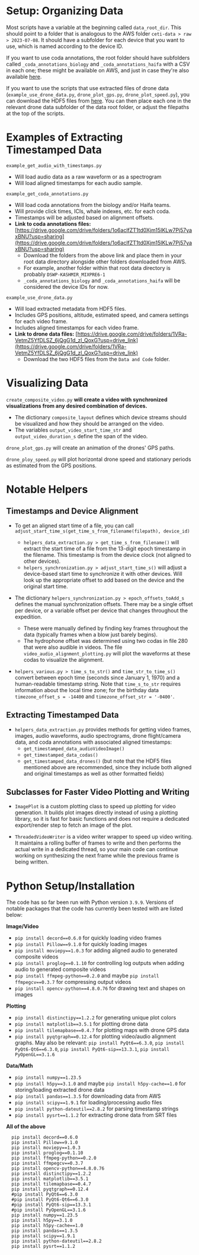 
# Setup: Organizing Data

Most scripts have a variable at the beginning called `data_root_dir`.  This should point to a folder that is analogous to the AWS folder `ceti-data > raw > 2023-07-08`.  It should have a subfolder for each device that you want to use, which is named according to the device ID.  

If you want to use coda annotations, the root folder should have subfolders called `_coda_annotations_biology` and `_coda_annotations_haifa` with a CSV in each one; these might be available on AWS, and just in case they're also available [here](https://drive.google.com/drive/folders/1o6aclfZT1td0Xjm15IKLw7Pj57yaxBNU?usp=sharing).

If you want to use the scripts that use extracted files of drone data (`example_use_drone_data.py`, `drone_plot_gps.py`, `drone_plot_speed.py`), you can download the HDF5 files from [here](https://drive.google.com/drive/folders/1VRa-VetmZ5YfDLSZ_6jQgG1d_zl_QoxG?usp=drive_link).  You can then place each one in the relevant drone data subfolder of the data root folder, or adjust the filepaths at the top of the scripts.

# Examples of Extracting Timestamped Data

`example_get_audio_with_timestamps.py` 
- Will load audio data as a raw waveform or as a spectrogram
- Will load aligned timestamps for each audio sample.

`example_get_coda_annotations.py`
- Will load coda annotations from the biology and/or Haifa teams.
- Will provide click times, ICIs, whale indexes, etc. for each coda.
- Timestamps will be adjusted based on alignment offsets.
- **Link to coda annotations files:** [https://drive.google.com/drive/folders/1o6aclfZT1td0Xjm15IKLw7Pj57yaxBNU?usp=sharing](https://drive.google.com/drive/folders/1o6aclfZT1td0Xjm15IKLw7Pj57yaxBNU?usp=sharing)
  - Download the folders from the above link and place them in your root data directory alongside other folders downloaded from AWS.
  - For example, another folder within that root data directory is probably `DSWP-KASHMIR_MIXPRE6-1`
  - `_coda_annotations_biology` and `_coda_annotations_haifa` will be considered the device IDs for now.

`example_use_drone_data.py`
- Will load extracted metadata from HDF5 files.
- Includes GPS positions, altitude, estimated speed, and camera settings for each video frame.
- Includes aligned timestamps for each video frame.
- **Link to drone data files:** [https://drive.google.com/drive/folders/1VRa-VetmZ5YfDLSZ_6jQgG1d_zl_QoxG?usp=drive_link](https://drive.google.com/drive/folders/1VRa-VetmZ5YfDLSZ_6jQgG1d_zl_QoxG?usp=drive_link)
  - Download the two HDF5 files from the `Data and Code` folder. 

# Visualizing Data
`create_composite_video.py` **will create a video with synchronized visualizations from any desired combination of devices.**
  - The dictionary `composite_layout` defines which device streams should be visualized and how they should be arranged on the video.
  - The variables `output_video_start_time_str` and `output_video_duration_s` define the span of the video.


`drone_plot_gps.py` will create an animation of the drones' GPS paths.

 `drone_ploy_speed.py` will plot horizontal drone speed and stationary periods as estimated from the GPS positions.


# Notable Helpers

## Timestamps and Device Alignment

- To get an aligned start time of a file, you can call `adjust_start_time_s(get_time_s_from_filename(filepath), device_id)`
  - `helpers_data_extraction.py > get_time_s_from_filename()` will extract the start time of a file from the 13-digit epoch timestamp in the filename.  This timestamp is from the device clock (not aligned to other devices).
  - `helpers_synchronization.py > adjust_start_time_s()` will adjust a device-based start time to synchronize it with other devices.  Will look up the appropriate offset to add based on the device and the original start time.


- The dictionary `helpers_synchronization.py > epoch_offsets_toAdd_s` defines the manual synchronization offsets.  There may be a single offset per device, or a variable offset per device that changes throughout the expedition.  
  - These were manually defined by finding key frames throughout the data (typically frames when a blow just barely begins).  
  - The hydrophone offset was determined using two codas in file 280 that were also audible in videos.  The file `video_audio_alignment_plotting.py` will plot the waveforms at these codas to visualize the alignment.


- `helpers_various.py > time_s_to_str()` and `time_str_to_time_s()` convert between epoch time (seconds since January 1, 1970) and a human-readable timestamp string.  Note that `time_s_to_str` requires information about the local time zone; for the birthday data `timezone_offset_s = -14400` and `timezone_offset_str = '-0400'`.

## Extracting Timestamped Data
- `helpers_data_extraction.py` provides methods for getting video frames, images, audio waveforms, audio spectrograms, drone flight/camera data, and coda annotations with associated aligned timestamps: 
  - `get_timestamped_data_audioVideoImage()`
  - `get_timestamped_data_codas()` 
  - `get_timestamped_data_drones()` (but note that the HDF5 files mentioned above are recommended, since they include both aligned and original timestamps as well as other formatted fields)

## Subclasses for Faster Video Plotting and Writing

- `ImagePlot` is a custom plotting class to speed up plotting for video generation.  It builds plot images directly instead of using a plotting library, so it is fast for basic functions and does not require a dedicated export/render step to fetch an image of the plot.


- `ThreadedVideoWriter` is a video writer wrapper to speed up video writing.  It maintains a rolling buffer of frames to write and then performs the actual write in a dedicated thread, so your main code can continue working on synthesizing the next frame while the previous frame is being written.



# Python Setup/Installation

The code has so far been run with Python version `3.9.9`. Versions of notable packages that the code has currently been tested with are listed below:

**Image/Video**
- `pip install decord==0.6.0` for quickly loading video frames
- `pip install Pillow==9.1.0` for quickly loading images
- `pip install moviepy==1.0.3` for adding aligned audio to generated composite videos
- `pip install proglog==0.1.10` for controlling log outputs when adding audio to generated composite videos
- `pip install ffmpeg-python==0.2.0` and maybe `pip install ffmpegcv==0.3.7` for compressing output videos
- `pip install opencv-python==4.8.0.76` for drawing text and shapes on images

**Plotting**
- `pip install distinctipy==1.2.2` for generating unique plot colors
- `pip install matplotlib==3.5.1` for plotting drone data
- `pip install tilemapbase==0.4.7` for plotting maps with drone GPS data
- `pip install pyqtgraph==0.12.4` for plotting video/audio alignment graphs. May also be relevant: `pip install PyQt6==6.3.0`, `pip install PyQt6-Qt6==6.3.0`, `pip install PyQt6-sip==13.3.1`, `pip install PyOpenGL==3.1.6`

**Data/Math**
- `pip install numpy==1.23.5`
- `pip install h5py==3.1.0` and maybe `pip install h5py-cache==1.0` for storing/loading extracted drone data
- `pip install pandas==1.3.5` for downloading data from AWS
- `pip install scipy==1.9.1` for loading/processing audio files
- `pip install python-dateutil==2.8.2` for parsing timestamp strings
- `pip install pysrt==1.1.2` for extracting drone data from SRT files

**All of the above**
```
  pip install decord==0.6.0
  pip install Pillow==9.1.0
  pip install moviepy==1.0.3
  pip install proglog==0.1.10
  pip install ffmpeg-python==0.2.0
  pip install ffmpegcv==0.3.7
  pip install opencv-python==4.8.0.76
  pip install distinctipy==1.2.2
  pip install matplotlib==3.5.1
  pip install tilemapbase==0.4.7
  pip install pyqtgraph==0.12.4
  #pip install PyQt6==6.3.0
  #pip install PyQt6-Qt6==6.3.0
  #pip install PyQt6-sip==13.3.1
  #pip install PyOpenGL==3.1.6
  pip install numpy==1.23.5
  pip install h5py==3.1.0
  pip install h5py-cache==1.0
  pip install pandas==1.3.5
  pip install scipy==1.9.1
  pip install python-dateutil==2.8.2
  pip install pysrt==1.1.2
```













